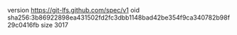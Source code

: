 version https://git-lfs.github.com/spec/v1
oid sha256:3b86922898ea431502fd2fc3dbb1148bad42be354f9ca340782b98f29c0416fb
size 3017
